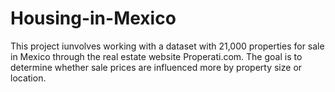 # Housing-in-Mexico
This project iunvolves working with a dataset with 21,000 properties for sale in Mexico through the real estate website Properati.com. The goal is to determine whether sale prices are influenced more by property size or location.
